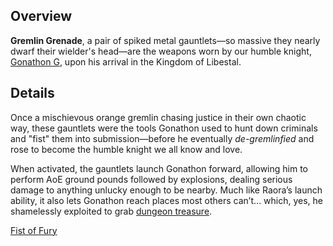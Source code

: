 <!-- title: Gremlin Grenade -->
<!-- quote: Revelation! Huzzah! -->
<!-- chapters: -1 -->
<!-- images: (Gonathon's first time wielding Gremlin Grenade), (Gremlin Grenade viewed from the inventory ), (Gremlin Grenade's ability activated) -->
<!-- model: true -->

## Overview

**Gremlin Grenade**, a pair of spiked metal gauntlets—so massive they nearly dwarf their wielder's head—are the weapons worn by our humble knight, [Gonathon G](entry:gigi-entry), upon his arrival in the Kingdom of Libestal.

## Details

Once a mischievous orange gremlin chasing justice in their own chaotic way, these gauntlets were the tools Gonathon used to hunt down criminals and "fist" them into submission—before he eventually _de-gremlinfied_ and rose to become the humble knight we all know and love.

When activated, the gauntlets launch Gonathon forward, allowing him to perform AoE ground pounds followed by explosions, dealing serious damage to anything unlucky enough to be nearby. Much like Raora’s launch ability, it also lets Gonathon reach places most others can’t… which, yes, he shamelessly exploited to grab [dungeon treasure](https://www.youtube.com/live/VgMSugOH5DA?feature=shared&t=6730).

[Fist of Fury](#embed:https://www.youtube.com/live/y9KKa_k2VTU?feature=shared&t=8095)
